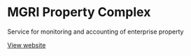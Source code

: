 # MGRI Property Complex

Service for monitoring and accounting of enterprise property

[View website](https://property-complex.vercel.app)
